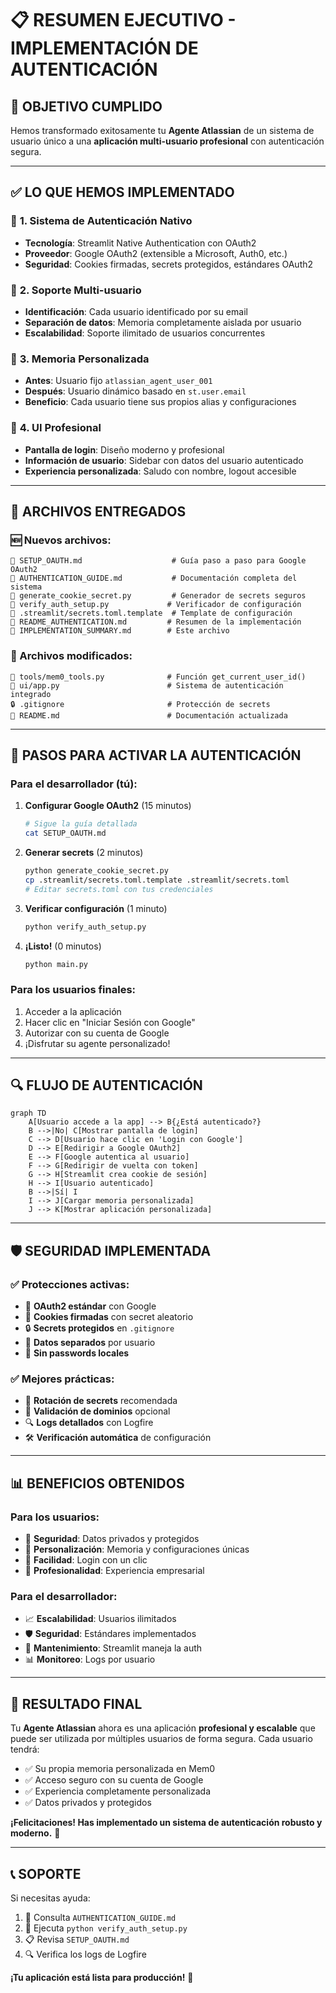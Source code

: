 # 📋 RESUMEN EJECUTIVO - IMPLEMENTACIÓN DE AUTENTICACIÓN

## 🎯 **OBJETIVO CUMPLIDO**

Hemos transformado exitosamente tu **Agente Atlassian** de un sistema de usuario único a una **aplicación multi-usuario profesional** con autenticación segura.

---

## ✅ **LO QUE HEMOS IMPLEMENTADO**

### 🔐 **1. Sistema de Autenticación Nativo**
- **Tecnología**: Streamlit Native Authentication con OAuth2
- **Proveedor**: Google OAuth2 (extensible a Microsoft, Auth0, etc.)
- **Seguridad**: Cookies firmadas, secrets protegidos, estándares OAuth2

### 👥 **2. Soporte Multi-usuario**
- **Identificación**: Cada usuario identificado por su email
- **Separación de datos**: Memoria completamente aislada por usuario
- **Escalabilidad**: Soporte ilimitado de usuarios concurrentes

### 🧠 **3. Memoria Personalizada**
- **Antes**: Usuario fijo `atlassian_agent_user_001`
- **Después**: Usuario dinámico basado en `st.user.email`
- **Beneficio**: Cada usuario tiene sus propios alias y configuraciones

### 🎨 **4. UI Profesional**
- **Pantalla de login**: Diseño moderno y profesional
- **Información de usuario**: Sidebar con datos del usuario autenticado
- **Experiencia personalizada**: Saludo con nombre, logout accesible

---

## 📁 **ARCHIVOS ENTREGADOS**

### **🆕 Nuevos archivos:**
```
📄 SETUP_OAUTH.md                    # Guía paso a paso para Google OAuth2
📄 AUTHENTICATION_GUIDE.md           # Documentación completa del sistema
📄 generate_cookie_secret.py         # Generador de secrets seguros
📄 verify_auth_setup.py             # Verificador de configuración
📄 .streamlit/secrets.toml.template  # Template de configuración
📄 README_AUTHENTICATION.md         # Resumen de la implementación
📄 IMPLEMENTATION_SUMMARY.md        # Este archivo
```

### **🔧 Archivos modificados:**
```
🔧 tools/mem0_tools.py              # Función get_current_user_id()
🎨 ui/app.py                        # Sistema de autenticación integrado
🔒 .gitignore                       # Protección de secrets
📖 README.md                        # Documentación actualizada
```

---

## 🚀 **PASOS PARA ACTIVAR LA AUTENTICACIÓN**

### **Para el desarrollador (tú):**

1. **Configurar Google OAuth2** (15 minutos)
   ```bash
   # Sigue la guía detallada
   cat SETUP_OAUTH.md
   ```

2. **Generar secrets** (2 minutos)
   ```bash
   python generate_cookie_secret.py
   cp .streamlit/secrets.toml.template .streamlit/secrets.toml
   # Editar secrets.toml con tus credenciales
   ```

3. **Verificar configuración** (1 minuto)
   ```bash
   python verify_auth_setup.py
   ```

4. **¡Listo!** (0 minutos)
   ```bash
   python main.py
   ```

### **Para los usuarios finales:**
1. Acceder a la aplicación
2. Hacer clic en "Iniciar Sesión con Google"
3. Autorizar con su cuenta de Google
4. ¡Disfrutar su agente personalizado!

---

## 🔍 **FLUJO DE AUTENTICACIÓN**

```mermaid
graph TD
    A[Usuario accede a la app] --> B{¿Está autenticado?}
    B -->|No| C[Mostrar pantalla de login]
    C --> D[Usuario hace clic en 'Login con Google']
    D --> E[Redirigir a Google OAuth2]
    E --> F[Google autentica al usuario]
    F --> G[Redirigir de vuelta con token]
    G --> H[Streamlit crea cookie de sesión]
    H --> I[Usuario autenticado]
    B -->|Sí| I
    I --> J[Cargar memoria personalizada]
    J --> K[Mostrar aplicación personalizada]
```

---

## 🛡️ **SEGURIDAD IMPLEMENTADA**

### **✅ Protecciones activas:**
- 🔐 **OAuth2 estándar** con Google
- 🍪 **Cookies firmadas** con secret aleatorio
- 🔒 **Secrets protegidos** en `.gitignore`
- 👤 **Datos separados** por usuario
- 🚫 **Sin passwords locales**

### **✅ Mejores prácticas:**
- 🔄 **Rotación de secrets** recomendada
- 📧 **Validación de dominios** opcional
- 🔍 **Logs detallados** con Logfire
- 🛠️ **Verificación automática** de configuración

---

## 📊 **BENEFICIOS OBTENIDOS**

### **Para los usuarios:**
- 🔐 **Seguridad**: Datos privados y protegidos
- 🎯 **Personalización**: Memoria y configuraciones únicas
- 🚀 **Facilidad**: Login con un clic
- 💼 **Profesionalidad**: Experiencia empresarial

### **Para el desarrollador:**
- 📈 **Escalabilidad**: Usuarios ilimitados
- 🛡️ **Seguridad**: Estándares implementados
- 🔧 **Mantenimiento**: Streamlit maneja la auth
- 📊 **Monitoreo**: Logs por usuario

---

## 🎉 **RESULTADO FINAL**

Tu **Agente Atlassian** ahora es una aplicación **profesional y escalable** que puede ser utilizada por múltiples usuarios de forma segura. Cada usuario tendrá:

- ✅ Su propia memoria personalizada en Mem0
- ✅ Acceso seguro con su cuenta de Google
- ✅ Experiencia completamente personalizada
- ✅ Datos privados y protegidos

**¡Felicitaciones! Has implementado un sistema de autenticación robusto y moderno.** 🚀

---

## 📞 **SOPORTE**

Si necesitas ayuda:
1. 📖 Consulta `AUTHENTICATION_GUIDE.md`
2. 🔧 Ejecuta `python verify_auth_setup.py`
3. 📋 Revisa `SETUP_OAUTH.md`
4. 🔍 Verifica los logs de Logfire

**¡Tu aplicación está lista para producción!** 🎊 